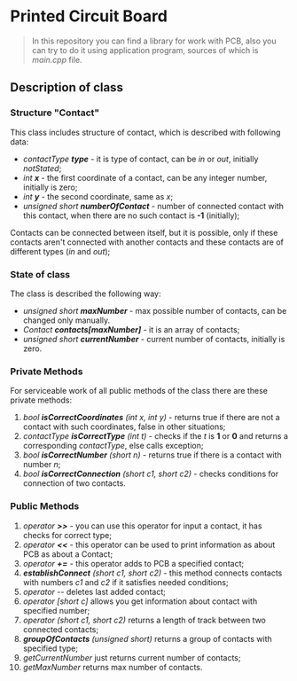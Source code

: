 # Printed Circuit Board
> In this repository you can find a library for work with PCB, also you can try to do it using application program, sources of which is *main.cpp* file.

## Description of class

### Structure "Contact"

This class includes structure of contact, which is described with following data:
* *contactType **type*** - it is type of contact, can be *in* or *out*, initially *notStated*;
* *int **x*** - the first coordinate of a contact, can be any integer number, initially is zero;
* *int **y*** - the second coordinate, same as *x*;
* *unsigned short **numberOfContact*** - number of connected contact with this contact, when there are no such contact is **-1** (initially);

Contacts can be connected between itself, but it is possible, only if these contacts aren't connected with another contacts and these contacts are of different types (*in* and *out*);

### State of class

The class is described the following way:
* *unsigned short **maxNumber*** - max possible number of contacts, can be changed only manually.
* *Contact **contacts[maxNumber]*** - it is an array of contacts;
* *unsigned short **currentNumber*** - current number of contacts, initially is zero.

### Private Methods

For serviceable work of all public methods of the class there are these private methods:
1. *bool **isCorrectCoordinates** (int x, int y)* - returns true if there are not a contact with such coordinates, false in other situations;
2. *contactType **isCorrectType** (int t)* - checks if the *t* is **1** or **0** and returns a corresponding *contactType*, else calls exception;
3. *bool **isCorrectNumber** (short n)* - returns true if there is a contact with number *n*;
4. *bool **isCorrectConnection** (short c1, short c2)* - checks conditions for connection of two contacts.

### Public Methods

1. *operator **>>*** - you can use this operator for input a contact, it has checks for correct type;
2. *operator **<<*** - this operator can be used to print information as about PCB as about a Contact;
3. *operator **+=*** - this operator adds to PCB a specified contact;
4. ***establishConnect** (short c1, short c2)* - this method connects contacts with numbers *c1* and *c2* if it satisfies needed conditions;
5. *operator --* deletes last added contact;
6. *operator [short c]* allows you get information about contact with specified number;
7. *operator (short c1, short c2)* returns a length of track between two connected contacts;
8. ***groupOfContacts** (unsigned short)* returns a group of contacts with specified type;
9. *getCurrentNumber* just returns current number of contacts;
10. *getMaxNumber* returns max number of contacts.